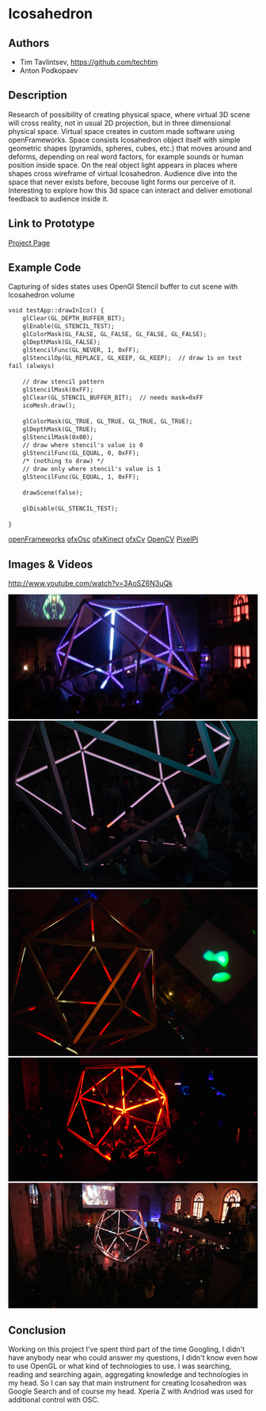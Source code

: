 # Icosahedron

## Authors
- Tim Tavlintsev, https://github.com/techtim
- Anton Podkopaev

## Description
Research of possibility of creating physical space, where virtual 3D scene will cross reality, not in usual 2D projection, but in three dimensional physical space. Virtual space creates in custom made software using openFrameworks. Space consists Icosahedron object itself with simple geometric shapes (pyramids, spheres, cubes, etc.) that moves around and deforms, depending on real word factors, for example sounds or human position inside space. On the real object light appears in places where shapes cross wireframe of virtual Icosahedron. Audience dive into the space that never exists before, becouse light forms our perceive of it. Interesting to explore how this 3d space can interact and deliver emotional feedback to audience inside it.

## Link to Prototype
[Project Page](http://tvl.io/project/projecticosahedron "Project Page")

## Example Code
Capturing of sides states uses OpenGl Stencil buffer to cut scene with Icosahedron volume
```
void testApp::drawInIco() {
    glClear(GL_DEPTH_BUFFER_BIT);
    glEnable(GL_STENCIL_TEST);
    glColorMask(GL_FALSE, GL_FALSE, GL_FALSE, GL_FALSE);
    glDepthMask(GL_FALSE);
    glStencilFunc(GL_NEVER, 1, 0xFF);
    glStencilOp(GL_REPLACE, GL_KEEP, GL_KEEP);  // draw 1s on test fail (always)
    
    // draw stencil pattern
    glStencilMask(0xFF);
    glClear(GL_STENCIL_BUFFER_BIT);  // needs mask=0xFF
    icoMesh.draw();
    
    glColorMask(GL_TRUE, GL_TRUE, GL_TRUE, GL_TRUE);
    glDepthMask(GL_TRUE);
    glStencilMask(0x00);
    // draw where stencil's value is 0
    glStencilFunc(GL_EQUAL, 0, 0xFF);
    /* (nothing to draw) */
    // draw only where stencil's value is 1
    glStencilFunc(GL_EQUAL, 1, 0xFF);
    
    drawScene(false);
    
    glDisable(GL_STENCIL_TEST);
    
}
```

[openFrameworks](https://github.com/openframeworks/openFrameworks "openFrameworks")
[ofxOsc](https://github.com/roxlu/ofxOsc "ofxOsc")
[ofxKinect](https://github.com/ofTheo/ofxKinect‎ "ofxKinect‎")
[ofxCv](https://github.com/kylemcdonald/ofxCv "ofxCv")
[OpenCV](https://github.com/Itseez/opencv "OpenCV")
[PixelPi](https://github.com/scottjgibson/PixelPi "PixelPi")

## Images & Videos

http://www.youtube.com/watch?v=3AoSZ6N3uQk

![People inside](project_images/ico-hand.jpg?raw=true "People dancing inside")
![People siting](project_images/ico-people.jpg?raw=true "People sitting inside")
![Icosahedron on dancefloor](project_images/ico-red-white.jpg?raw=true "Icosahedron on dancefloor")
![Man standing in light](project_images/ico-orange.jpg?raw=true "Man standing in light")
![People around](project_images/ico-AUX.jpg "People around")

## Conclusion

Working on this project I've spent third part of the time Googling, I didn't have anybody near who could answer my questions, I didn't know even how to use OpenGL or what kind of technologies to use. I was searching, reading and searching again, aggregating knowledge and technologies in my head. So I can say that main instrument for creating Icosahedron was Google Search and of course my head. Xperia Z with Andriod was used for additional control with OSC.


